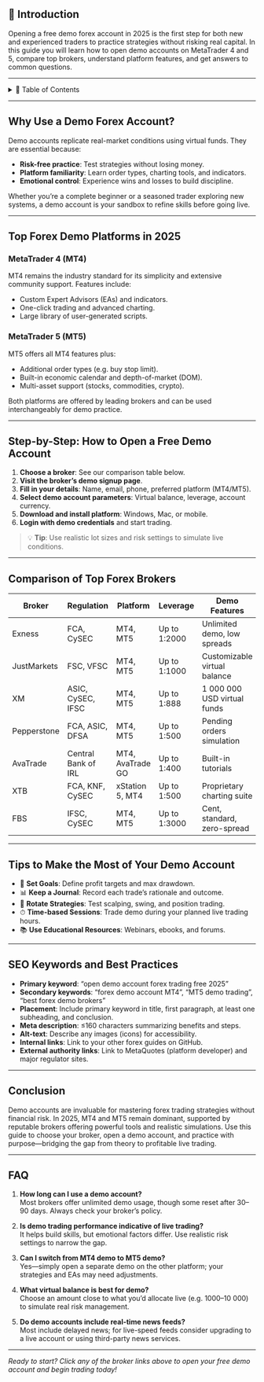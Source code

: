 ## 📄 Introduction  
Opening a free demo forex account in 2025 is the first step for both new and experienced traders to practice strategies without risking real capital. In this guide you will learn how to open demo accounts on MetaTrader 4 and 5, compare top brokers, understand platform features, and get answers to common questions.  

---

<details>  
<summary>📑 Table of Contents</summary>  

1. [Why Use a Demo Forex Account?](#why-use-a-demo-forex-account)  
2. [Top Forex Demo Platforms in 2025](#top-forex-demo-platforms-in-2025)  
   - 2.1 [MetaTrader 4 (MT4)](#metatrader-4-mt4)  
   - 2.2 [MetaTrader 5 (MT5)](#metatrader-5-mt5)  
3. [Step-by-Step: How to Open a Free Demo Account](#step-by-step-how-to-open-a-free-demo-account)  
4. [Comparison of Top Forex Brokers](#comparison-of-top-forex-brokers)  
5. [Tips to Make the Most of Your Demo Account](#tips-to-make-the-most-of-your-demo-account)  
6. [SEO Keywords and Best Practices](#seo-keywords-and-best-practices)  
7. [Conclusion](#conclusion)  
8. [FAQ](#faq)  

</details>  

---

## Why Use a Demo Forex Account?  
Demo accounts replicate real-market conditions using virtual funds. They are essential because:  

- **Risk-free practice**: Test strategies without losing money.  
- **Platform familiarity**: Learn order types, charting tools, and indicators.  
- **Emotional control**: Experience wins and losses to build discipline.  

Whether you’re a complete beginner or a seasoned trader exploring new systems, a demo account is your sandbox to refine skills before going live.  

---

## Top Forex Demo Platforms in 2025  

### MetaTrader 4 (MT4)  
MT4 remains the industry standard for its simplicity and extensive community support. Features include:  
- Custom Expert Advisors (EAs) and indicators.  
- One-click trading and advanced charting.  
- Large library of user-generated scripts.  

### MetaTrader 5 (MT5)  
MT5 offers all MT4 features plus:  
- Additional order types (e.g. buy stop limit).  
- Built-in economic calendar and depth-of-market (DOM).  
- Multi-asset support (stocks, commodities, crypto).  

Both platforms are offered by leading brokers and can be used interchangeably for demo practice.  

---

## Step-by-Step: How to Open a Free Demo Account  

1. **Choose a broker**: See our comparison table below.  
2. **Visit the broker’s demo signup page**.  
3. **Fill in your details**: Name, email, phone, preferred platform (MT4/MT5).  
4. **Select demo account parameters**: Virtual balance, leverage, account currency.  
5. **Download and install platform**: Windows, Mac, or mobile.  
6. **Login with demo credentials** and start trading.  

> 💡 **Tip**: Use realistic lot sizes and risk settings to simulate live conditions.  

---

## Comparison of Top Forex Brokers  

| Broker       | Regulation            | Platform          | Leverage    | Demo Features                  |  Link                                                                                               |  
|--------------|-----------------------|-------------------|-------------|--------------------------------|--------------------------------------------------------------------------------------------------------------|  
| Exness       | FCA, CySEC            | MT4, MT5          | Up to 1:2000| Unlimited demo, low spreads    | [Open Demo at Exness](https://one.exnesstrack.org/a/english23)                                                |  
| JustMarkets  | FSC, VFSC             | MT4, MT5          | Up to 1:1000| Customizable virtual balance   | [Open Demo at JustMarkets](https://one.justmarkets.link/a/79iqw0j6nj)                                          |  
| XM           | ASIC, CySEC, IFSC     | MT4, MT5          | Up to 1:888 | 1 000 000 USD virtual funds     | [Open Demo at XM](https://clicks.pipaffiliates.com/c?c=589901&l=en&p=0)                                       |  
| Pepperstone  | FCA, ASIC, DFSA       | MT4, MT5          | Up to 1:500 | Pending orders simulation      | [Open Demo at Pepperstone](https://trk.pepperstonepartners.com/aff_c?offer_id=367&aff_id=33954)                |  
| AvaTrade     | Central Bank of IRL   | MT4, AvaTrade GO  | Up to 1:400 | Built-in tutorials             | [Open Demo at AvaTrade](https://www.avatrade.com?versionId=10301&tag=194438)                                  |  
| XTB          | FCA, KNF, CySEC       | xStation 5, MT4   | Up to 1:500 | Proprietary charting suite     | [Open Demo at XTB](https://link-pso.xtb.com/pso/zrUCY)                                                       |  
| FBS          | IFSC, CySEC           | MT4, MT5          | Up to 1:3000| Cent, standard, zero-spread    | [Open Demo at FBS](https://fbs.partners?ibl=587836&ibp=21398815)                                              |  

---

## Tips to Make the Most of Your Demo Account  
- 🎯 **Set Goals**: Define profit targets and max drawdown.  
- 📊 **Keep a Journal**: Record each trade’s rationale and outcome.  
- 🔄 **Rotate Strategies**: Test scalping, swing, and position trading.  
- ⏱ **Time-based Sessions**: Trade demo during your planned live trading hours.  
- 📚 **Use Educational Resources**: Webinars, ebooks, and forums.  

---

## SEO Keywords and Best Practices  
- **Primary keyword**: “open demo account forex trading free 2025”  
- **Secondary keywords**: “forex demo account MT4”, “MT5 demo trading”, “best forex demo brokers”  
- **Placement**: Include primary keyword in title, first paragraph, at least one subheading, and conclusion.  
- **Meta description**: ≤160 characters summarizing benefits and steps.  
- **Alt-text**: Describe any images (icons) for accessibility.  
- **Internal links**: Link to your other forex guides on GitHub.  
- **External authority links**: Link to MetaQuotes (platform developer) and major regulator sites.  

---

## Conclusion  
Demo accounts are invaluable for mastering forex trading strategies without financial risk. In 2025, MT4 and MT5 remain dominant, supported by reputable brokers offering powerful tools and realistic simulations. Use this guide to choose your broker, open a demo account, and practice with purpose—bridging the gap from theory to profitable live trading.  

---

## FAQ  

1. **How long can I use a demo account?**  
   Most brokers offer unlimited demo usage, though some reset after 30–90 days. Always check your broker’s policy.  

2. **Is demo trading performance indicative of live trading?**  
   It helps build skills, but emotional factors differ. Use realistic risk settings to narrow the gap.  

3. **Can I switch from MT4 demo to MT5 demo?**  
   Yes—simply open a separate demo on the other platform; your strategies and EAs may need adjustments.  

4. **What virtual balance is best for demo?**  
   Choose an amount close to what you’d allocate live (e.g. $1 000–$10 000) to simulate real risk management.  

5. **Do demo accounts include real-time news feeds?**  
   Most include delayed news; for live-speed feeds consider upgrading to a live account or using third-party news services.  

---

*Ready to start? Click any of the broker links above to open your free demo account and begin trading today!*  
